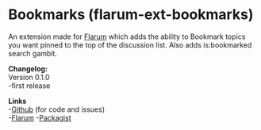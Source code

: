 # Bookmarks (flarum-ext-bookmarks)

An extension made for [Flarum](https://github.com/flarum/flarum) which adds the ability to Bookmark topics you want pinned to the top of the discussion list. Also adds is:bookmarked search gambit.

**Changelog:**  
Version 0.1.0  
-first release

**Links**  
-[Github](https://github.com/jordanjay29/flarum-ext-bookmarks) (for code and issues)  
-[Flarum]()
-[Packagist](https://packagist.org/packages/jordanjay29/flarum-ext-bookmarks)  
